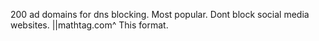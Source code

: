 200 ad domains for dns blocking. Most popular. Dont block social media websites. ||mathtag.com^ This format.

